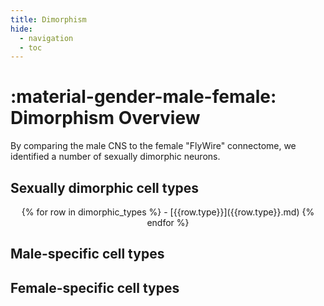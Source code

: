 ```yaml
---
title: Dimorphism
hide:
  - navigation
  - toc
---
```


# :material-gender-male-female: Dimorphism Overview

By comparing the male CNS to the female "FlyWire" connectome, we identified a number of sexually dimorphic neurons.

## Sexually dimorphic cell types

<div class="grid cards" style="text-align: center;" markdown>
{% for row in dimorphic_types %}
  - [{{row.type}}]({{row.type}}.md)
{% endfor %}
</div>

## Male-specific cell types

## Female-specific cell types


